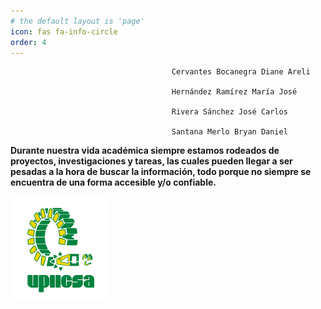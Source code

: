 ```yaml
---
# the default layout is 'page'
icon: fas fa-info-circle
order: 4
---
```

                                        Cervantes Bocanegra Diane Areli

                                        Hernández Ramírez María José
                            
                                        Rivera Sánchez José Carlos

                                        Santana Merlo Bryan Daniel

**Durante nuestra vida académica siempre estamos rodeados de proyectos, investigaciones y tareas, las cuales pueden llegar a ser pesadas a la hora de buscar la información, todo porque no siempre se encuentra de una forma accesible y/o confiable.**

![](/assets/img/commons/about/ICON-UPIICSA.png)